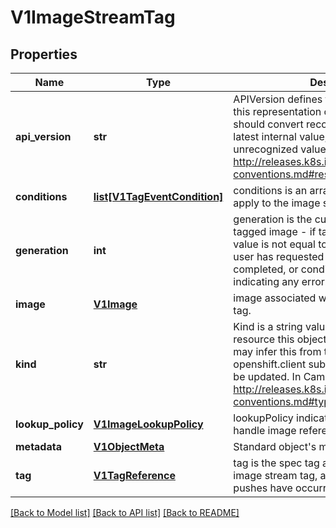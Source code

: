 # V1ImageStreamTag

## Properties
Name | Type | Description | Notes
------------ | ------------- | ------------- | -------------
**api_version** | **str** | APIVersion defines the versioned schema of this representation of an object. Servers should convert recognized schemas to the latest internal value, and may reject unrecognized values. More info: http://releases.k8s.io/HEAD/docs/devel/api-conventions.md#resources | [optional] 
**conditions** | [**list[V1TagEventCondition]**](V1TagEventCondition.md) | conditions is an array of conditions that apply to the image stream tag. | [optional] 
**generation** | **int** | generation is the current generation of the tagged image - if tag is provided and this value is not equal to the tag generation, a user has requested an import that has not completed, or conditions will be filled out indicating any error. | 
**image** | [**V1Image**](V1Image.md) | image associated with the ImageStream and tag. | 
**kind** | **str** | Kind is a string value representing the REST resource this object represents. Servers may infer this from the endpoint the openshift.client submits requests to. Cannot be updated. In CamelCase. More info: http://releases.k8s.io/HEAD/docs/devel/api-conventions.md#types-kinds | [optional] 
**lookup_policy** | [**V1ImageLookupPolicy**](V1ImageLookupPolicy.md) | lookupPolicy indicates whether this tag will handle image references in this namespace. | 
**metadata** | [**V1ObjectMeta**](V1ObjectMeta.md) | Standard object&#39;s metadata. | [optional] 
**tag** | [**V1TagReference**](V1TagReference.md) | tag is the spec tag associated with this image stream tag, and it may be null if only pushes have occurred to this image stream. | 

[[Back to Model list]](../README.md#documentation-for-models) [[Back to API list]](../README.md#documentation-for-api-endpoints) [[Back to README]](../README.md)


